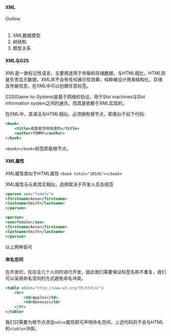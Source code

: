 #### XML
###### Outline
1. XML数据模型
2. 树结构
3. 模型关系

#### XML与G2S
XML是一款标记性语言，主要用途用于传输和存储数据，与HTML相比，HTML则是负责显示数据，XML并不会有任何展示性效果，纯粹被设计用来结构化、存储及传输信息，在XML中可以创建任意标签。

G2S(Game-to-System)是基于网络的协议，用于Slot machines与Slot information system之间的通讯，而其是依赖于XML实现的。

在XML中，其语法与HTML相似，必须拥有根节点，即类似于如下代码:
```xml
<book>
	<title>咸鱼是怎样练成的</title>
	<author>TOMMY</author>
</book>	
```
`<book></book>`标签即是根节点。

#### XML属性
XML属性类似于HTML属性 `<book total="28535"></book>`

XML属性与元素其实相似，选择取决于开发人员及规范
```xml
<person sex="female">  
<firstname>Anna</firstname>  
<lastname>Smith</lastname>  
</person>
```

```xml
<person>  
<sex>female</sex>  
<firstname>Anna</firstname>  
<lastname>Smith</lastname>  
</person>
```

以上两种皆可
#### 命名空间
在开发时，往往会几个人同时进行开发，因此我们需要保证标签名称不重复，我们可以采用命名空间的方式避免命名冲突。

```xml
<table xmlns="http://www.w3.org/TR/html4/">  
	<tr>  
		<td>Apples</td>  
		<td>Bananas</td>  
	</tr>  
</table>

```
我们只需要为根节点添加`xmlns`属性即可声明命名空间，上述代码将不会与HTML的`<table>`冲突。
